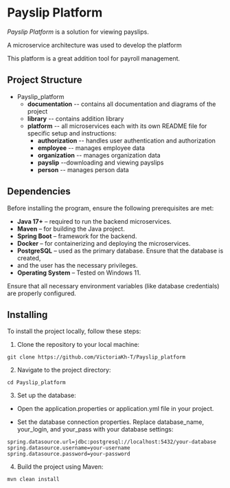 # Payslip Platform

_Payslip Platform_ is a solution  for viewing payslips. 

A microservice architecture was used to develop the platform

This platform is a great addition tool for payroll management.

## Project Structure 
* Payslip_platform
  * **documentation** -- contains all documentation and diagrams of the project 
  * **library** -- contains addition library
  * **platform** -- all microservices each with its own README file for specific setup and instructions:
     - **authorization** --  handles user authentication and authorization
     - **employee** -- manages employee data
     - **organization** -- manages organization data
     - **payslip** --downloading and viewing payslips
     - **person** -- manages person data

## Dependencies
Before installing the program, ensure the following prerequisites are met:

* **Java 17+** – required to run the backend microservices.
* **Maven** – for building the Java project.
* **Spring Boot** – framework for the backend.
* **Docker** – for containerizing and deploying the microservices.
* **PostgreSQL** – used as the primary database. Ensure that the database is created, 
* and the user has the necessary privileges.
* **Operating System** – Tested on Windows 11.

Ensure that all necessary environment variables (like database credentials) are properly configured.

## Installing
To install the project locally, follow these steps:

1. Clone the repository to your local machine:
  ```
git clone https://github.com/VictoriaKh-T/Payslip_platform
  ```
2. Navigate to the project directory:

  ```
 cd Payslip_platform
  ```
 
3.  Set up the database:

   * Open the application.properties or application.yml file in your project.

   * Set the database connection properties. Replace database_name, your_login, and your_pass with your database settings:

   ````
   spring.datasource.url=jdbc:postgresql://localhost:5432/your-database
   spring.datasource.username=your-username
   spring.datasource.password=your-password
   ````
4. Build the project using Maven:
````
mvn clean install

````